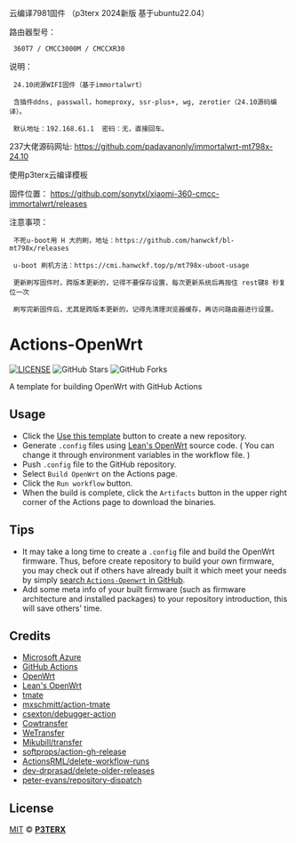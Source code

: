 

云编译7981固件 （p3terx 2024新版 基于ubuntu22.04）

路由器型号：

     360T7 / CMCC3000M / CMCCXR30

说明：
     
     24.10闭源WIFI固件（基于immortalwrt）

     含插件ddns, passwall，homeproxy, ssr-plus+, wg, zerotier（24.10源码编译）。

     默认地址：192.168.61.1  密码：无，直接回车。

237大佬源码网址: https://github.com/padavanonly/immortalwrt-mt798x-24.10

使用p3terx云编译模板

固件位置： https://github.com/sonytxl/xiaomi-360-cmcc-immortalwrt/releases
     
注意事项：

     不死u-boot用 H 大的刷，地址：https://github.com/hanwckf/bl-mt798x/releases

     u-boot 刷机方法：https://cmi.hanwckf.top/p/mt798x-uboot-usage

     更新刷写固件时，跨版本更新的，记得不要保存设置，每次更新系统后再按住 rest键8 秒复位一次

     刷写完新固件后，尤其是跨版本更新的，记得先清理浏览器缓存，再访问路由器进行设置。




# Actions-OpenWrt

[![LICENSE](https://img.shields.io/github/license/mashape/apistatus.svg?style=flat-square&label=LICENSE)](https://github.com/P3TERX/Actions-OpenWrt/blob/master/LICENSE)
![GitHub Stars](https://img.shields.io/github/stars/P3TERX/Actions-OpenWrt.svg?style=flat-square&label=Stars&logo=github)
![GitHub Forks](https://img.shields.io/github/forks/P3TERX/Actions-OpenWrt.svg?style=flat-square&label=Forks&logo=github)

A template for building OpenWrt with GitHub Actions

## Usage

- Click the [Use this template](https://github.com/P3TERX/Actions-OpenWrt/generate) button to create a new repository.
- Generate `.config` files using [Lean's OpenWrt](https://github.com/coolsnowwolf/lede) source code. ( You can change it through environment variables in the workflow file. )
- Push `.config` file to the GitHub repository.
- Select `Build OpenWrt` on the Actions page.
- Click the `Run workflow` button.
- When the build is complete, click the `Artifacts` button in the upper right corner of the Actions page to download the binaries.

## Tips

- It may take a long time to create a `.config` file and build the OpenWrt firmware. Thus, before create repository to build your own firmware, you may check out if others have already built it which meet your needs by simply [search `Actions-Openwrt` in GitHub](https://github.com/search?q=Actions-openwrt).
- Add some meta info of your built firmware (such as firmware architecture and installed packages) to your repository introduction, this will save others' time.

## Credits

- [Microsoft Azure](https://azure.microsoft.com)
- [GitHub Actions](https://github.com/features/actions)
- [OpenWrt](https://github.com/openwrt/openwrt)
- [Lean's OpenWrt](https://github.com/coolsnowwolf/lede)
- [tmate](https://github.com/tmate-io/tmate)
- [mxschmitt/action-tmate](https://github.com/mxschmitt/action-tmate)
- [csexton/debugger-action](https://github.com/csexton/debugger-action)
- [Cowtransfer](https://cowtransfer.com)
- [WeTransfer](https://wetransfer.com/)
- [Mikubill/transfer](https://github.com/Mikubill/transfer)
- [softprops/action-gh-release](https://github.com/softprops/action-gh-release)
- [ActionsRML/delete-workflow-runs](https://github.com/ActionsRML/delete-workflow-runs)
- [dev-drprasad/delete-older-releases](https://github.com/dev-drprasad/delete-older-releases)
- [peter-evans/repository-dispatch](https://github.com/peter-evans/repository-dispatch)

## License

[MIT](https://github.com/P3TERX/Actions-OpenWrt/blob/main/LICENSE) © [**P3TERX**](https://p3terx.com)
